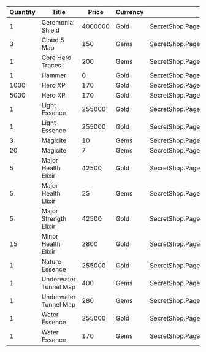 | Quantity | Title | Price | Currency |  Dev Name |
| -------- | ----- | ----- | -------- |  -------- |
| 1 | Ceremonial Shield | 4000000 | Gold | SecretShop.Page02.CharShard.14 |
| 3 | Cloud 5 Map | 150 | Gems | SecretShop.Page02.UnderworldTrader.23 |
| 1 | Core Hero Traces | 200 | Gems | SecretShop.Page02.UnderworldTrader.09 |
| 1 | Hammer | 0 | Gold | SecretShop.Page02.Free.05 |
| 1000 | Hero XP | 170 | Gold | SecretShop.Page02.Misc.05 |
| 5000 | Hero XP | 170 | Gold | SecretShop.Page02.Misc.06 |
| 1 | Light Essence | 255000 | Gold | SecretShop.Page02.Reagent.08 |
| 1 | Light Essence | 255000 | Gold | SecretShop.Page02.Shard.03 |
| 3 | Magicite | 10 | Gems | SecretShop.Page02.Ore.02 |
| 20 | Magicite | 7 | Gems | SecretShop.Page02.UnderworldTrader.01 |
| 5 | Major Health Elixir | 42500 | Gold | SecretShop.Page02.Elixir.01 |
| 5 | Major Health Elixir | 25 | Gems | SecretShop.Page02.Elixir.06 |
| 5 | Major Strength Elixir | 42500 | Gold | SecretShop.Page02.Elixir.04 |
| 15 | Minor Health Elixir | 2800 | Gold | SecretShop.Page02.UnderworldTraderGold.03 |
| 1 | Nature Essence | 255000 | Gold | SecretShop.Page02.Reagent.14 |
| 1 | Underwater Tunnel Map | 400 | Gems | SecretShop.Page02.TreasureMap.10 |
| 1 | Underwater Tunnel Map | 280 | Gems | SecretShop.Page02.UnderworldTrader.29 |
| 1 | Water Essence | 255000 | Gold | SecretShop.Page02.Reagent.03 |
| 1 | Water Essence | 170 | Gems | SecretShop.Page02.Reagent.18 |
